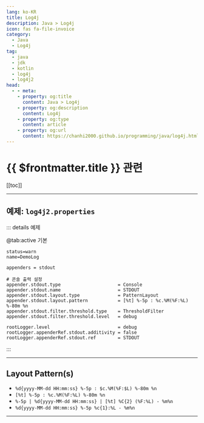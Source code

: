 ```yaml
---
lang: ko-KR
title: Log4j
description: Java > Log4j
icon: fas fa-file-invoice
category:
  - Java 
  - Log4j
tag: 
  - java
  - jdk
  - kotlin
  - log4j
  - log4j2
head:
  - - meta:
    - property: og:title
      content: Java > Log4j
    - property: og:description
      content: Log4j
    - property: og:type
      content: article
    - property: og:url
      content: https://chanhi2000.github.io/programming/java/log4j.html
---
```


# {{ $frontmatter.title }} 관련

[[toc]]

---

## 예제: <FontIcon icon="fas fa-file-lines"/>`log4j2.properties` 

::: details 예제

@tab:active 기본

```properties
status=warn
name=DemoLog

appenders = stdout

# 콘솔 출력 설정
appender.stdout.type                     = Console
appender.stdout.name                     = STDOUT
appender.stdout.layout.type              = PatternLayout
appender.stdout.layout.pattern           = [%t] %-5p : %c.%M(%F:%L) %-80m %n
appender.stdout.filter.threshold.type    = ThresholdFilter
appender.stdout.filter.threshold.level   = debug

rootLogger.level                         = debug
rootLogger.appenderRef.stdout.additivity = false
rootLogger.appenderRef.stdout.ref        = STDOUT
```

:::

---

## Layout Pattern(s)

- `%d{yyyy-MM-dd HH:mm:ss} %-5p : $c.%M(%F:$L) %-80m %n`
- `[%t] %-5p : %c.%M(%F:%L) %-80m %n`
- `%-5p | %d{yyyy-MM-dd HH:mm:ss} | [%t] %C{2} (%F:%L) - %m%n`
- `%d{yyyy-MM-dd HH:mm:ss} %-5p %c{1}:%L - %m%n`

---

<TagLinks />